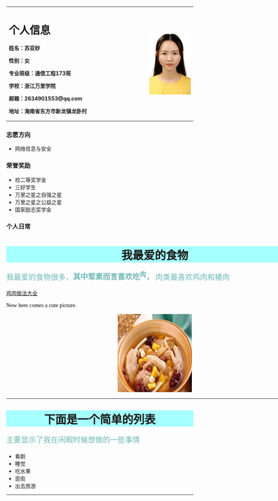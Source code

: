 <table border="0">
  <tr>
    <td width="75%">
      <h1>个人信息</h1>
      <p><b>姓名：苏亚妙</b></p>
       <p><b>性别：女</b></p>
        <p><b>专业班级：通信工程173班</b></p>
      <p><b>学校：浙江万里学院</b></p>
      <p><b>邮箱：2634901553@qq.com</b></p>
      <p><b>地址：海南省东方市新龙镇龙卧村</b></p>
    </td>
    <td width="25%">
      <img src="/t1.jpg" width="100%"> 
    </td>
  </tr>
</table>


### 志愿方向
- 网络信息与安全


### 荣誉奖励
-  校二等奖学金
-  三好学生
-  万里之星之自强之星
-  万里之星之公益之星
-  国家励志奖学金


### 个人日常
 <html>
<body>
	<div style="height:400px;width:800px;float:center;">
    <h1 style="text-align:center;font-family:YouYuan;background-color:#A6FFFF;font-size:30px;">我最爱的食物</h1>
    <p style="font-family:STFangsong;color:#6FB7B7;font-size:20px;">我最爱的食物很多，<b>其中荤素而言喜欢吃<sup>肉</sup>，</b> 肉类最喜欢鸡肉和猪肉</p>
	<a href="http://www.xiachufang.com/category/1136/" >鸡肉做法大全</a>
	<p style="font-family:YouYuan;color:black;font-size:15px;"> Now here comes a cute picture.</p>
	<p style="text-align:center";>
		<img src="t2.jpg" alt="鸡肉煲" width="200" height="210" />
	</p>
	<hr>
	</div>
	<div>
	<h1 style="text-align:center;font-family:YouYuan;background-color:#A6FFFF;font-size:30px;">下面是一个简单的列表</h1>
	<p style="font-family:YouYuan;color:#6FB7B7;font-size:20px;"> 主要显示了我在闲暇时候想做的一些事情</p>
	<ul>
		<li>看剧</li>
		<li>睡觉</li>
		<li>吃水果</li>
		<li>逛街</li>
		<li>出去旅游</li>
	</ul>
	<hr>
	</div>
</body>
  </html>
